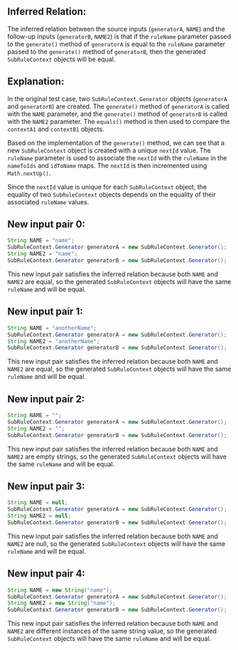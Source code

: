 ## Inferred Relation:
The inferred relation between the source inputs (`generatorA`, `NAME`) and the follow-up inputs (`generatorB`, `NAME2`) is that if the `ruleName` parameter passed to the `generate()` method of `generatorA` is equal to the `ruleName` parameter passed to the `generate()` method of `generatorB`, then the generated `SubRuleContext` objects will be equal.

## Explanation:
In the original test case, two `SubRuleContext.Generator` objects (`generatorA` and `generatorB`) are created. The `generate()` method of `generatorA` is called with the `NAME` parameter, and the `generate()` method of `generatorB` is called with the `NAME2` parameter. The `equals()` method is then used to compare the `contextA1` and `contextB1` objects.

Based on the implementation of the `generate()` method, we can see that a new `SubRuleContext` object is created with a unique `nextId` value. The `ruleName` parameter is used to associate the `nextId` with the `ruleName` in the `nameToIds` and `idToName` maps. The `nextId` is then incremented using `Math.nextUp()`.

Since the `nextId` value is unique for each `SubRuleContext` object, the equality of two `SubRuleContext` objects depends on the equality of their associated `ruleName` values.

## New input pair 0:
```java
String NAME = "name";
SubRuleContext.Generator generatorA = new SubRuleContext.Generator();
String NAME2 = "name";
SubRuleContext.Generator generatorB = new SubRuleContext.Generator();
```
This new input pair satisfies the inferred relation because both `NAME` and `NAME2` are equal, so the generated `SubRuleContext` objects will have the same `ruleName` and will be equal.

## New input pair 1:
```java
String NAME = "anotherName";
SubRuleContext.Generator generatorA = new SubRuleContext.Generator();
String NAME2 = "anotherName";
SubRuleContext.Generator generatorB = new SubRuleContext.Generator();
```
This new input pair satisfies the inferred relation because both `NAME` and `NAME2` are equal, so the generated `SubRuleContext` objects will have the same `ruleName` and will be equal.

## New input pair 2:
```java
String NAME = "";
SubRuleContext.Generator generatorA = new SubRuleContext.Generator();
String NAME2 = "";
SubRuleContext.Generator generatorB = new SubRuleContext.Generator();
```
This new input pair satisfies the inferred relation because both `NAME` and `NAME2` are empty strings, so the generated `SubRuleContext` objects will have the same `ruleName` and will be equal.

## New input pair 3:
```java
String NAME = null;
SubRuleContext.Generator generatorA = new SubRuleContext.Generator();
String NAME2 = null;
SubRuleContext.Generator generatorB = new SubRuleContext.Generator();
```
This new input pair satisfies the inferred relation because both `NAME` and `NAME2` are null, so the generated `SubRuleContext` objects will have the same `ruleName` and will be equal.

## New input pair 4:
```java
String NAME = new String("name");
SubRuleContext.Generator generatorA = new SubRuleContext.Generator();
String NAME2 = new String("name");
SubRuleContext.Generator generatorB = new SubRuleContext.Generator();
```
This new input pair satisfies the inferred relation because both `NAME` and `NAME2` are different instances of the same string value, so the generated `SubRuleContext` objects will have the same `ruleName` and will be equal.